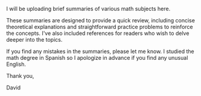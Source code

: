 I will be uploading brief summaries of various math subjects here. 

These summaries are designed to provide a quick review, including concise theoretical explanations and straightforward practice problems to reinforce the concepts. I've also included references for readers who wish to delve deeper into the topics.

If you find any mistakes in the summaries, please let me know. I studied the math degree in Spanish so I apologize in advance if you find any unusual English.

Thank you,

David

